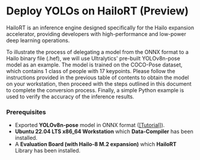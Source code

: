 # Deploy YOLOs on HailoRT (Preview)

HailoRT is an inference engine designed specifically for the Hailo expansion accelerator, providing developers with high-performance and low-power deep learning operations.

To illustrate the process of delegating a model from the ONNX format to a Hailo binary file (.hef), we will use Ultralytics' pre-built YOLOv8n-pose model as an example. The model is trained on the COCO-Pose dataset, which contains 1 class of people with 17 keypoints. Please follow the instructions provided in the previous table of contents to obtain the model on your workstation, then proceed with the steps outlined in this document to complete the conversion process. Finally, a simple Python example is used to verify the accuracy of the inference results.

### Prerequisites

* Exported **YOLOv8n-pose** model in ONNX format ([[Tutorial]](https://github.com/R300-AI/ITRI-AI-Hub/blob/main/Model-Zoo/Object-Detection/YOLOs/Delegate_Models_to_ONNX_and_TFLite.ipynb)).
* **Ubuntu 22.04 LTS x86_64 Workstation** which **Data-Compiler** has been installed.
* A **Evaluation Board (with Hailo-8 M.2 expansion)** which **HailoRT** Library has been installed.

